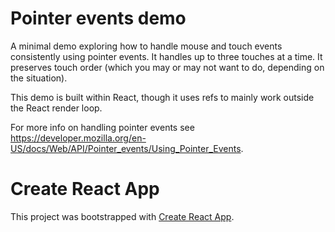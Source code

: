 # Pointer events demo

A minimal demo exploring how to handle mouse and touch events consistently using pointer events. It handles up to three touches at a time. It preserves touch order (which you may or may not want to do, depending on the situation).

This demo is built within React, though it uses refs to mainly work outside the React render loop.

For more info on handling pointer events see https://developer.mozilla.org/en-US/docs/Web/API/Pointer_events/Using_Pointer_Events.

# Create React App

This project was bootstrapped with [Create React App](https://github.com/facebook/create-react-app).


